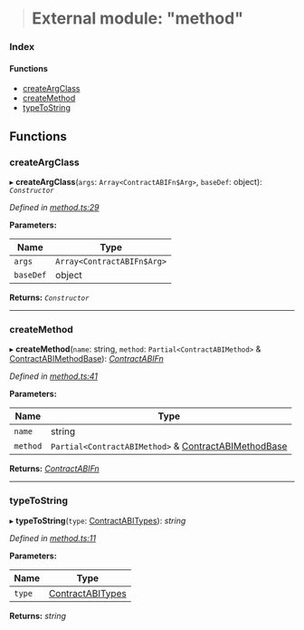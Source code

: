 > # External module: "method"

### Index

#### Functions

* [createArgClass](_method_.md#createargclass)
* [createMethod](_method_.md#createmethod)
* [typeToString](_method_.md#typetostring)

## Functions

###  createArgClass

▸ **createArgClass**(`args`: `Array<ContractABIFn$Arg>`, `baseDef`: object): *`Constructor`*

*Defined in [method.ts:29](https://github.com/polkadot-js/api/blob/eec4ca7/packages/api-contract/src/method.ts#L29)*

**Parameters:**

Name | Type |
------ | ------ |
`args` | `Array<ContractABIFn$Arg>` |
`baseDef` | object |

**Returns:** *`Constructor`*

___

###  createMethod

▸ **createMethod**(`name`: string, `method`: `Partial<ContractABIMethod>` & [ContractABIMethodBase](_types_.md#contractabimethodbase)): *[ContractABIFn](../interfaces/_types_.contractabifn.md)*

*Defined in [method.ts:41](https://github.com/polkadot-js/api/blob/eec4ca7/packages/api-contract/src/method.ts#L41)*

**Parameters:**

Name | Type |
------ | ------ |
`name` | string |
`method` | `Partial<ContractABIMethod>` & [ContractABIMethodBase](_types_.md#contractabimethodbase) |

**Returns:** *[ContractABIFn](../interfaces/_types_.contractabifn.md)*

___

###  typeToString

▸ **typeToString**(`type`: [ContractABITypes](_types_.md#contractabitypes)): *string*

*Defined in [method.ts:11](https://github.com/polkadot-js/api/blob/eec4ca7/packages/api-contract/src/method.ts#L11)*

**Parameters:**

Name | Type |
------ | ------ |
`type` | [ContractABITypes](_types_.md#contractabitypes) |

**Returns:** *string*